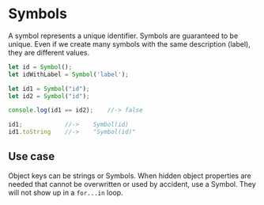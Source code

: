 # Symbols
A symbol represents a unique identifier. Symbols are guaranteed to be unique. Even if we create many symbols with the same description (label), they are different values.
```js
let id = Symbol();
let idWithLabel = Symbol('label');

let id1 = Symbol("id");
let id2 = Symbol("id");

console.log(id1 == id2); 	//-> false

id1;			//-> 	Symbol(id)
id1.toString	//->	"Symbol(id)"
```
## Use case
Object keys can be strings or Symbols. When hidden object properties are needed that cannot be overwritten or used by accident, use a Symbol. They will not show up in a `for...in` loop.